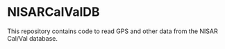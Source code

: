 # NISARCalValDB

This repository contains code to read GPS and other data from the NISAR Cal/Val database.
